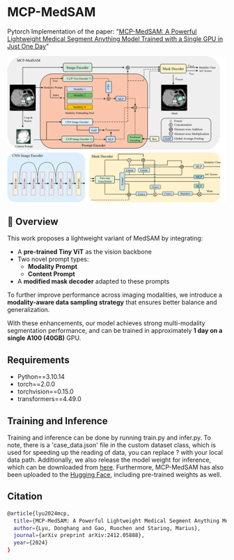 # MCP-MedSAM

Pytorch Implementation of the paper:
"[MCP-MedSAM: A Powerful Lightweight Medical Segment Anything Model Trained with a Single GPU in Just One Day](https://arxiv.org/abs/2412.05888)"

![MCP-MedSAM Architecture](docs/MCP-MedSAM.png)

## 📄 Overview

This work proposes a lightweight variant of MedSAM by integrating:

- A **pre-trained Tiny ViT** as the vision backbone  
- Two novel prompt types:  
  - **Modality Prompt**  
  - **Content Prompt**  
- A **modified mask decoder** adapted to these prompts  

To further improve performance across imaging modalities, we introduce a **modality-aware data sampling strategy** that ensures better balance and generalization.

With these enhancements, our model achieves strong multi-modality segmentation performance, and can be trained in approximately **1 day on a single A100 (40GB)** GPU.

<!-- 
We are currently releasing the inference code along with the model weight. You can download from [here](https://drive.google.com/drive/folders/1NW4aSNhk-dtiK-dicTAUp0g0eR2fryNi?usp=sharing).

The training code has been released and you can train your . -->

## Requirements

* Python==3.10.14
* torch==2.0.0
* torchvision==0.15.0
* transformers==4.49.0

## Training and Inference

Training and inference can be done by running train.py and infer.py. To note, there is a 'case_data.json' file in the custom dataset class, which is used for speeding up the reading of data, you can replace ? with your local data path. Additionally, we also release the model weight for inference, which can be downloaded from [here](https://drive.google.com/drive/folders/1NW4aSNhk-dtiK-dicTAUp0g0eR2fryNi?usp=sharing). Furthermore, MCP-MedSAM has also been uploaded to the [Hugging Face](https://huggingface.co/Leo-Lyu/MCP-MedSAM), including pre-trained weights as well.

## Citation

```bash
@article{lyu2024mcp,
  title={MCP-MedSAM: A Powerful Lightweight Medical Segment Anything Model Trained with a Single GPU in Just One Day},
  author={Lyu, Donghang and Gao, Ruochen and Staring, Marius},
  journal={arXiv preprint arXiv:2412.05888},
  year={2024}
}
```
